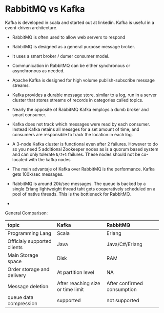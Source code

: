 # RabbitMQ vs Kafka

Kafka is developed in scala and started out at linkedin.
Kafka is useful in a event-driven architecture.

* RabbitMQ is often used to allow web servers to respond
* RabbitMQ is designed as a general purpose message broker.
* It uses a smart broker / dumer consumer model.
* Communication in RabbitMQ can be either synchronous or asynchronous as needed.
* Apache Kafka is designed for high volume publish-subscribe message streams.
* Kafka provides a durable message store, similar to a log, run in a server 
cluster that stores streams of records in categories called topics.
* Nearly the opposite of RabbitMQ Kafka employs a dumb broker and smart consumer.
* Kafka does not track which messages were read by each consumer. Instead Kafka
retains all messges for a set amount of time, and consumers are responsible to
  track the location in each log.

* A 3-node Kafka cluster is functional even after 2 failures. However to do so
you need 5 additional Zookeeper nodes as is a quorum based system and can only 
tolerate `N/2+1` failures. These nodes should not be co-located with the kafka
nodes

* The main advantaje of Kafka over RabbitMQ is the performance. Kafka gets
100k/sec messages.
* RabbitMQ is around 20k/sec messages. The queue is backed by a single Erlang
lightweight thread taht gets cooperatively scheduled on a pool of native 
threads. This is the bottleneck for RabbitMQ.
* 

General Comparison:

|      topic       | Kafka  | RabbitMQ |
| :--------------  | :----- | :------- |
| Programming Lang | Scala | Erlang |
| Officialy supported clients | Java | Java/C#/Erlang |
| Main Storage space | Disk | RAM |
| Order storage and delivery | At partition level | NA |
| Message deletion | After reaching size or time limit | After confirmed consumption |
| queue data compression | supported | not supported |
